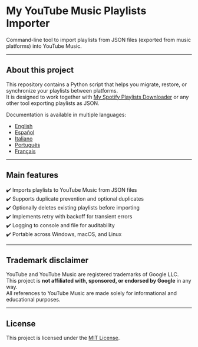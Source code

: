 # My YouTube Music Playlists Importer

Command-line tool to import playlists from JSON files (exported from music platforms) into YouTube Music.

---

## About this project

This repository contains a Python script that helps you migrate, restore, or synchronize your playlists between
platforms.  
It is designed to work together
with [My Spotify Playlists Downloader](https://github.com/novama/my-spotify-playlists-downloader) or any other tool
exporting playlists as JSON.

Documentation is available in multiple languages:

- [English](docs/en/README.md)
- [Español](docs/es/README.md)
- [Italiano](docs/it/README.md)
- [Português](docs/pt/README.md)
- [Français](docs/fr/README.md)

---

## Main features

✔️ Imports playlists to YouTube Music from JSON files  
✔️ Supports duplicate prevention and optional duplicates  
✔️ Optionally deletes existing playlists before importing  
✔️ Implements retry with backoff for transient errors  
✔️ Logging to console and file for auditability  
✔️ Portable across Windows, macOS, and Linux

---

## Trademark disclaimer

YouTube and YouTube Music are registered trademarks of Google LLC.  
This project is **not affiliated with, sponsored, or endorsed by Google** in any way.  
All references to YouTube Music are made solely for informational and educational purposes.

---

## License

This project is licensed under the [MIT License](LICENSE).
